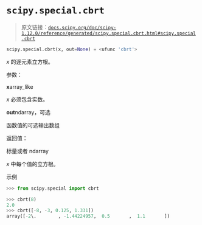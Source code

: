 # `scipy.special.cbrt`

> 原文链接：[`docs.scipy.org/doc/scipy-1.12.0/reference/generated/scipy.special.cbrt.html#scipy.special.cbrt`](https://docs.scipy.org/doc/scipy-1.12.0/reference/generated/scipy.special.cbrt.html#scipy.special.cbrt)

```py
scipy.special.cbrt(x, out=None) = <ufunc 'cbrt'>
```

*x* 的逐元素立方根。

参数：

**x**array_like

*x* 必须包含实数。

**out**ndarray，可选

函数值的可选输出数组

返回值：

标量或者 ndarray

*x* 中每个值的立方根。

示例

```py
>>> from scipy.special import cbrt 
```

```py
>>> cbrt(8)
2.0
>>> cbrt([-8, -3, 0.125, 1.331])
array([-2\.        , -1.44224957,  0.5       ,  1.1       ]) 
```
